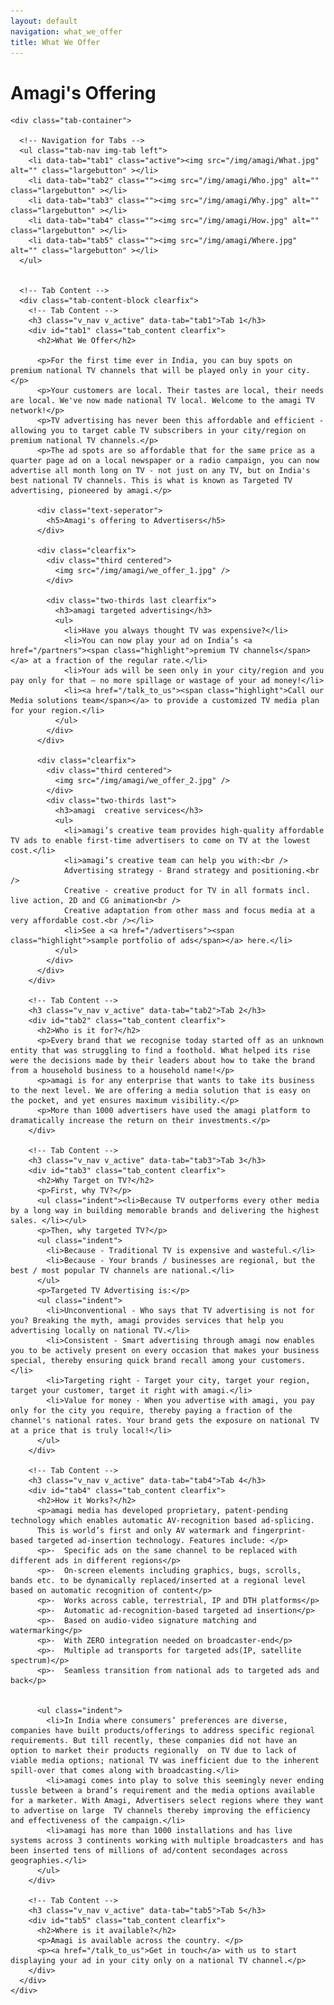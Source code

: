 ```yaml
---
layout: default
navigation: what_we_offer
title: What We Offer
---
```



<div class="main-content"> 
  <div class="clearfix">
    <h1>Amagi's Offering</h1>

    <div class="tab-container">

      <!-- Navigation for Tabs -->
      <ul class="tab-nav img-tab left">
        <li data-tab="tab1" class="active"><img src="/img/amagi/What.jpg" alt="" class="largebutton" ></li>
        <li data-tab="tab2" class=""><img src="/img/amagi/Who.jpg" alt="" class="largebutton" ></li>
        <li data-tab="tab3" class=""><img src="/img/amagi/Why.jpg" alt="" class="largebutton" ></li>
        <li data-tab="tab4" class=""><img src="/img/amagi/How.jpg" alt="" class="largebutton" ></li>
        <li data-tab="tab5" class=""><img src="/img/amagi/Where.jpg" alt="" class="largebutton" ></li>
      </ul>


      <!-- Tab Content -->
      <div class="tab-content-block clearfix">
        <!-- Tab Content -->
        <h3 class="v_nav v_active" data-tab="tab1">Tab 1</h3>
        <div id="tab1" class="tab_content clearfix">
          <h2>What We Offer</h2>

          <p>For the first time ever in India, you can buy spots on premium national TV channels that will be played only in your city.</p>
          <p>Your customers are local. Their tastes are local, their needs are local. We've now made national TV local. Welcome to the amagi TV network!</p>
          <p>TV advertising has never been this affordable and efficient - allowing you to target cable TV subscribers in your city/region on premium national TV channels.</p>
          <p>The ad spots are so affordable that for the same price as a quarter page ad on a local newspaper or a radio campaign, you can now advertise all month long on TV - not just on any TV, but on India's best national TV channels. This is what is known as Targeted TV advertising, pioneered by amagi.</p>

          <div class="text-seperator">
            <h5>Amagi's offering to Advertisers</h5>
          </div>

          <div class="clearfix">
            <div class="third centered">
              <img src="/img/amagi/we_offer_1.jpg" />
            </div>

            <div class="two-thirds last clearfix">
              <h3>amagi targeted advertising</h3>
              <ul>
                <li>Have you always thought TV was expensive?</li>
                <li>You can now play your ad on India’s <a href="/partners"><span class="highlight">premium TV channels</span></a> at a fraction of the regular rate.</li>
                <li>Your ads will be seen only in your city/region and you pay only for that – no more spillage or wastage of your ad money!</li>
                <li><a href="/talk_to_us"><span class="highlight">Call our Media solutions team</span></a> to provide a customized TV media plan for your region.</li>
              </ul>
            </div>
          </div>

          <div class="clearfix">
            <div class="third centered">
              <img src="/img/amagi/we_offer_2.jpg" />
            </div>
            <div class="two-thirds last">
              <h3>amagi  creative services</h3>
              <ul>
                <li>amagi’s creative team provides high-quality affordable TV ads to enable first-time advertisers to come on TV at the lowest cost.</li>
                <li>amagi’s creative team can help you with:<br />
                Advertising strategy - Brand strategy and positioning.<br />
                Creative - creative product for TV in all formats incl. live action, 2D and CG animation<br />
                Creative adaptation from other mass and focus media at a very affordable cost.<br /></li>
                <li>See a <a href="/advertisers"><span class="highlight">sample portfolio of ads</span></a> here.</li>
              </ul>
            </div>
          </div>
        </div>

        <!-- Tab Content -->
        <h3 class="v_nav v_active" data-tab="tab2">Tab 2</h3>
        <div id="tab2" class="tab_content clearfix">
          <h2>Who is it for?</h2>
          <p>Every brand that we recognise today started off as an unknown entity that was struggling to find a foothold. What helped its rise were the decisions made by their leaders about how to take the brand from a household business to a household name!</p>
          <p>amagi is for any enterprise that wants to take its business to the next level. We are offering a media solution that is easy on the pocket, and yet ensures maximum visibility.</p>
          <p>More than 1000 advertisers have used the amagi platform to dramatically increase the return on their investments.</p>
        </div>

        <!-- Tab Content -->
        <h3 class="v_nav v_active" data-tab="tab3">Tab 3</h3>
        <div id="tab3" class="tab_content clearfix">
          <h2>Why Target on TV?</h2>
          <p>First, why TV?</p>
          <ul class="indent"><li>Because TV outperforms every other media by a long way in building memorable brands and delivering the highest sales. </li></ul>
          <p>Then, why targeted TV?</p>
          <ul class="indent">
            <li>Because - Traditional TV is expensive and wasteful.</li>
            <li>Because - Your brands / businesses are regional, but the best / most popular TV channels are national.</li>
          </ul>
          <p>Targeted TV Advertising is:</p>
          <ul class="indent">
            <li>Unconventional - Who says that TV advertising is not for you? Breaking the myth, amagi provides services that help you advertising locally on national TV.</li>
            <li>Consistent - Smart advertising through amagi now enables you to be actively present on every occasion that makes your business special, thereby ensuring quick brand recall among your customers.</li>
            <li>Targeting right - Target your city, target your region, target your customer, target it right with amagi.</li>
            <li>Value for money - When you advertise with amagi, you pay only for the city you require, thereby paying a fraction of the channel's national rates. Your brand gets the exposure on national TV at a price that is truly local!</li>
          </ul>
        </div>

        <!-- Tab Content -->
        <h3 class="v_nav v_active" data-tab="tab4">Tab 4</h3>
        <div id="tab4" class="tab_content clearfix">
          <h2>How it Works?</h2>
          <p>amagi media has developed proprietary, patent-pending technology which enables automatic AV-recognition based ad-splicing. 
          This is world’s first and only AV watermark and fingerprint-based targeted ad-insertion technology. Features include: </p>
          <p>-	Specific ads on the same channel to be replaced with different ads in different regions</p>
          <p>-	On-screen elements including graphics, bugs, scrolls, bands etc. to be dynamically replaced/inserted at a regional level based on automatic recognition of content</p>
          <p>-	Works across cable, terrestrial, IP and DTH platforms</p>
          <p>-	Automatic ad-recognition-based targeted ad insertion</p>
          <p>-	Based on audio-video signature matching and watermarking</p>
          <p>-	With ZERO integration needed on broadcaster-end</p>
          <p>-	Multiple ad transports for targeted ads(IP, satellite spectrum)</p>
          <p>-	Seamless transition from national ads to targeted ads and back</p>


          <ul class="indent">
            <li>In India where consumers’ preferences are diverse, companies have built products/offerings to address specific regional requirements. But till recently, these companies did not have an option to market their products regionally  on TV due to lack of viable media options; national TV was inefficient due to the inherent spill-over that comes along with broadcasting.</li>
            <li>amagi comes into play to solve this seemingly never ending tussle between a brand’s requirement and the media options available for a marketer. With Amagi, Advertisers select regions where they want to advertise on large  TV channels thereby improving the efficiency and effectiveness of the campaign.</li>
            <li>amagi has more than 1000 installations and has live systems across 3 continents working with multiple broadcasters and has been inserted tens of millions of ad/content secondages across geographies.</li>
          </ul>
        </div>

        <!-- Tab Content -->
        <h3 class="v_nav v_active" data-tab="tab5">Tab 5</h3>
        <div id="tab5" class="tab_content clearfix">
          <h2>Where is it available?</h2>
          <p>Amagi is available across the country. </p>
          <p><a href="/talk_to_us">Get in touch</a> with us to start displaying your ad in your city only on a national TV channel.</p>
        </div>
      </div>
    </div>
  </div>
</div>

